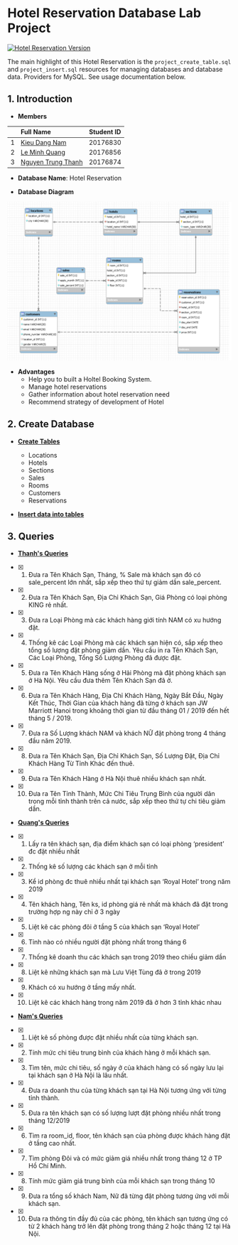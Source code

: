 # Hotel Reservation Database Lab Project
[![Hotel Reservation Version](https://img.shields.io/visual-studio-marketplace/v/swellaby.rust-pack?color=1&label=Hotel%20Reservation%20Version&logo=1&logoColor=1)](https://img.shields.io/visual-studio-marketplace/v/swellaby.rust-pack?color=1&label=Hotel%20Reservation%20Version&logo=1&logoColor=1)

The main highlight of this Hotel Reservation is the `project_create_table.sql` and `project_insert.sql` resources for managing databases and database data. Providers for MySQL. See usage documentation below.

## 1. Introduction 
- **Members**

| |Full Name|Student ID|
|:--:|:--|:--:|
| 1 | [Kieu Dang Nam](https://github.com/dangnam739) | 20176830 |
| 2 | [Le Minh Quang](https://github.com/lequang-hp) | 20176856 |
| 3 | [Nguyen Trung Thanh](https://github.com/thanhhff) | 20176874 |

- **Database Name**: Hotel Reservation 

- **Database Diagram** 

![alt text](Diagram/project_diagram_v3.png)

- **Advantages**
    - Help you to built a Holtel Booking System.
    - Manage hotel reservations
    - Gather information about hotel reservation need
    - Recommend strategy of development of Hotel

## 2. Create Database
-  [**Create Tables**](https://github.com/thanhhff/hotel-database/blob/master/project_create_table.sql)
    - Locations
    - Hotels
    - Sections
    - Sales
    - Rooms  
    - Customers
    - Reservations
  
- [**Insert data into tables**](https://github.com/thanhhff/hotel-database/blob/master/project_insert.sql)

## 3. Queries

- [**Thanh's Queries**](https://github.com/thanhhff/hotel-database/blob/master/Query/Thanh_query.sql)

- [x] 1. Đưa ra Tên Khách Sạn, Tháng, % Sale mà khách sạn đó có sale_percent lớn nhất, sắp xếp theo thứ tự giảm dần sale_percent.
- [x] 2. Đưa ra Tên Khách Sạn, Địa Chỉ Khách Sạn, Giá Phòng có loại phòng KING rẻ nhất.
- [x] 3. Đưa ra Loại Phòng mà các khách hàng giới tính NAM có xu hướng đặt.
- [x] 4. Thống kê các Loại Phòng mà các khách sạn hiện có, sắp xếp theo tổng số lượng đặt phòng giảm dần. Yêu cầu in ra Tên Khách Sạn, Các Loại Phòng, Tổng Số Lượng Phòng đã được đặt.
- [x] 5. Đưa ra Tên Khách Hàng sống ở Hải Phòng mà đặt phòng khách sạn ở Hà Nội. Yêu cầu đưa thêm Tên Khách Sạn đã ở.
- [x] 6. Đưa ra Tên Khách Hàng, Địa Chỉ Khách Hàng, Ngày Bắt Đầu, Ngày Kết Thúc, Thời Gian của khách hàng đã từng ở khách sạn JW Marriott Hanoi trong khoảng thời gian từ đầu tháng 01 / 2019 đến hết tháng 5 / 2019.
- [x] 7. Đưa ra Số Lượng khách NAM và khách NỮ đặt phòng trong 4 tháng đầu năm 2019.
- [x] 8. Đưa ra Tên Khách Sạn, Địa Chỉ Khách Sạn, Số Lượng Đặt, Địa Chỉ Khách Hàng Từ Tỉnh Khác đến thuê.
- [x] 9. Đưa ra Tên Khách Hàng ở Hà Nội thuê nhiều khách sạn nhất.
- [x] 10. Đưa ra Tên Tỉnh Thành, Mức Chi Tiêu Trung Bình của người dân trong mỗi tỉnh thành trên cả nước, sắp xếp theo thứ tự chi tiêu giảm dần.

- [**Quang's Queries**](https://github.com/thanhhff/hotel-database/blob/master/Query/Quang_query.sql)

- [x] 1)	Lấy ra tên khách sạn, địa điểm khách sạn có loại phòng ‘president’ đc đặt nhiều nhất
- [x] 2)	Thống kê số lượng các khách sạn ở mỗi tỉnh
- [x] 3)	Kể id phòng đc thuê nhiều nhất tại khách sạn ‘Royal Hotel’ trong năm 2019
- [x] 4)	Tên khách hàng, Tên ks, id phòng giá rẻ nhất mà khách đã đặt trong trường hợp ng này chỉ ở 3 ngày
- [x] 5)	Liệt kê các phòng đôi ở tầng 5 của khách sạn ‘Royal Hotel’
- [x] 6)	Tỉnh nào có nhiều người đặt phòng nhất trong tháng 6
- [x] 7)	Thống kê doanh thu các khách sạn trong 2019 theo chiều giảm dần
- [x] 8)	Liệt kê những khách sạn mà Lưu Việt Tùng đã ở trong 2019
- [x] 9)	Khách có xu hướng ở tầng mấy nhất.
- [x] 10)	Liệt kê các khách hàng trong năm 2019 đã ở hơn 3 tỉnh khác nhau


- [**Nam's Queries**](https://github.com/thanhhff/hotel-database/blob/master/Query/Nam_query.sql)
- [x] 1)  Liệt kê số phòng được đặt nhiều nhất của từng khách sạn.
- [x] 2)  Tính mức chi tiêu trung bình của khách hàng ở mỗi khách sạn.
- [x] 3)  Tìm tên, mức chi tiêu, số ngày ở của khách hàng có số ngày lưu lại tại khách sạn ở Hà Nội là lâu nhất.
- [x] 4)  Đưa ra doanh thu của từng khách sạn tại Hà Nội tương ứng với từng tỉnh thành.
- [x] 5)  Đưa ra tên khách sạn có số lượng lượt đặt phòng nhiều nhất trong tháng 12/2019
- [x] 6)  Tìm ra room_id, floor, tên khách sạn của phòng được khách hàng đặt ở tầng cao nhất.
- [x] 7)  Tìm phòng Đôi và có mức giảm giá nhiều nhất trong tháng 12 ở TP Hồ Chí Minh.
- [x] 8)  Tính mức giảm giá trung bình của mỗi khách sạn trong tháng 10
- [x] 9)  Đưa ra tổng số khách Nam, Nữ đã từng đặt phòng tương ứng với mỗi khách sạn.
- [x] 10) Đưa ra thông tin đầy đủ của các phòng, tên khách sạn tương ứng có từ 2 khách hàng trở lên đặt phòng trong tháng 2 hoặc tháng 12 tại Hà Nội.
